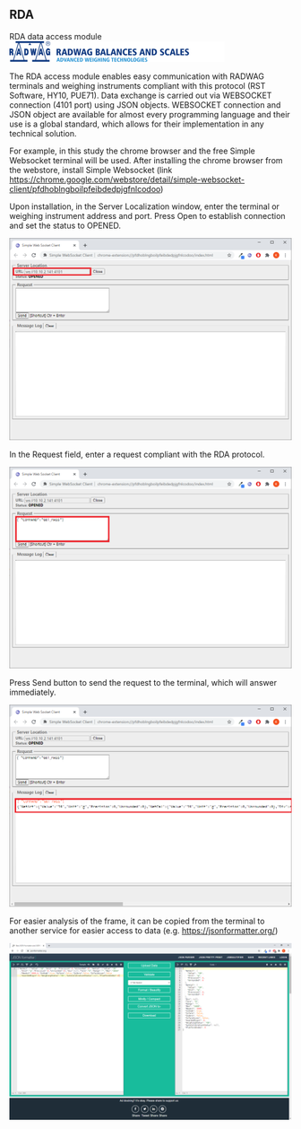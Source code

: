 ## RDA
RDA data access module
![Alt text](en_header.png)

  The RDA access module enables easy communication with RADWAG terminals and weighing instruments compliant with this protocol (RST Software, HY10, PUE71).
Data exchange is carried out via WEBSOCKET connection (4101 port) using JSON objects. WEBSOCKET connection and JSON object are available for almost every programming language and their use is a global standard, which allows for their implementation in any technical solution.
  
 For example, in this study the chrome browser and the free Simple Websocket terminal will be used. After installing the chrome browser from the webstore, install Simple Websocket (link https://chrome.google.com/webstore/detail/simple-websocket-client/pfdhoblngboilpfeibdedpjgfnlcodoo)
  

  
Upon installation, in the Server Localization window, enter the terminal or weighing instrument address and port. Press Open to establish connection and set the status to OPENED.
  
  ![Alt text](example1.png)
  
In the Request field, enter a request compliant with the RDA protocol.
  
   ![Alt text](example2.png)
   
Press Send button to send the request to the terminal, which will answer immediately.
   
   ![Alt text](example3.png)
   
For easier analysis of the frame, it can be copied from the terminal to another service for easier access to data (e.g. https://jsonformatter.org/)
  
   ![Alt text](example4.png)

